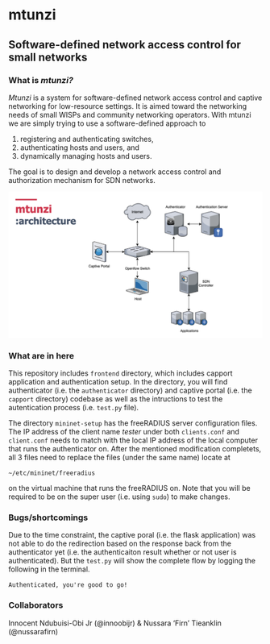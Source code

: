 # **mtunzi**
## Software-defined network access control for small networks

### **What is *mtunzi?***
*Mtunzi* is a system for software-defined network access control and captive networking for low-resource settings. It is aimed toward the networking needs of small WISPs and community networking operators. With mtunzi we are simply trying to use a software-defined approach to 
1. registering and authenticating switches, 
2. authenticating hosts and users, and 
3. dynamically managing hosts and users. 

The goal is to design and develop a network access control and authorization mechanism for SDN networks. 

![Mtunzi System Architecture](frontend/architecture.png)

### **What are in here**
This repository includes `frontend` directory, which includes capport application and authentication setup. In the directory, you will find authenticator (i.e. the `authenticator` directory) and captive portal (i.e. the `capport` directory) codebase as well as the intructions to test the autentication process (i.e. `test.py` file).

The directory `mininet-setup` has the freeRADIUS server configuration files. The IP address of the client name *tester* under both `clients.conf` and `client.conf` needs to match with the local IP address of the local computer that runs the authenticator on. After the mentioned modification completets, all 3 files need to replace the files (under the same name) locate at 
```
~/etc/mininet/freeradius
```
on the virtual machine that runs the freeRADIUS on. Note that you will be required to be on the super user (i.e. using `sudo`) to make changes.

### **Bugs/shortcomings**

Due to the time constraint, the captive poral (i.e. the flask application) was not able to do the redirection based on the response back from the authenticator yet (i.e. the authenticaiton result whether or not user is authenticated). But the `test.py` will show the complete flow by logging the following in the terminal. 
```
Authenticated, you're good to go!
```

### **Collaborators**

Innocent Ndubuisi-Obi Jr (@innoobijr) & Nussara ‘Firn’ Tieanklin (@nussarafirn)




